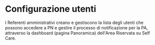 # Configurazione utenti

I Referenti amministrativi creano e gestiscono la lista degli utenti che possono accedere a PN e gestire il processo di notificazione per la PA, attraverso la dashboard (pagina Panoramica) dell'Area Riservata su Self Care.
